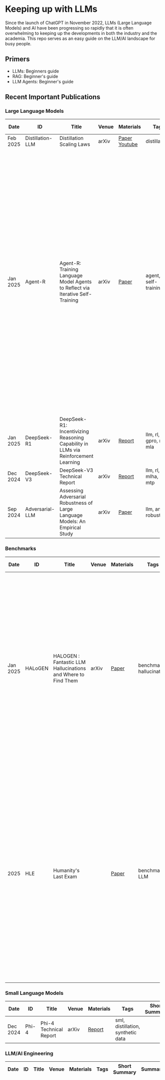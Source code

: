 # Keeping up with LLMs

Since  the launch of ChatGPT in November 2022, LLMs (Large Language Models) and AI have been progressing so rapidly that it is often overwhelming to keeping up the developments in both the industry and the academia. This repo serves as an easy guide on the LLM/AI landscape for busy people.

## Primers
* LLMs: Beginners guide
* RAG: Beginner's guide
* LLM Agents: Beginner's guide


## Recent Important Publications

### Large Language Models
| Date | ID | Title | Venue | Materials | Tags | Short Summary | Summary |
| --- | --- | --- | --- | --- | --- | --- | --- |
| Feb 2025 | Distillation-LLM | Distillation Scaling Laws | arXiv | [Paper](https://arxiv.org/pdf/2502.08606) [Youtube](https://www.youtube.com/watch?v=TkX0RwG6cXk) | distillation | | |
| Jan 2025 | Agent-R | Agent-R: Training Language Model Agents to Reflect via Iterative Self-Training | arXiv | [Paper](https://arxiv.org/pdf/2501.11425) | agent, self-training | This paper by ByteDance proposes a framework for training LLMs to perform on-the-fly self-correction in interactive environments. Unlike traditional methods that reward or penalize actions solely based on correctness, their approach leverages Monte Carlo Tree Search (MCTS) to construct training samples that recover correct trajectories from erroneous ones. This helps to recover from mistakes and avoid unproductive loops, outperforming existing methods.| [Note](agent-r.md) |
| Jan 2025 | DeepSeek-R1 | DeepSeek-R1: Incentivizing Reasoning Capability in LLMs via Reinforcement Learning | arXiv | [Report](https://arxiv.org/pdf/2501.12948) | llm, rl, cot, gpro, moe, mla | | [Note](deepseek-r1.md)|
| Dec 2024 | DeepSeek-V3 | DeepSeek-V3 Technical Report | arXiv | [Report](https://arxiv.org/pdf/2412.19437) | llm, rl, mlha, moe, mtp | | [Note](deepseek-v3.md)| 
| Sep 2024 | Adversarial-LLM | Assessing Adversarial Robustness of Large Language Models: An Empirical Study | arXiv | [Paper](https://arxiv.org/pdf/2405.02764) | llm, aml, robustness | | |


### Benchmarks
| Date | ID | Title | Venue | Materials | Tags | Short Summary | Summary |
| --- | --- | --- | --- | --- | --- | --- | --- |
| Jan 2025 | HALoGEN | HALOGEN : Fantastic LLM Hallucinations and Where to Find Them | arXiv | [Paper](https://arxiv.org/pdf/2501.08292) | benchmark, hallucination | Hallucination is a persistent issue in LLMs. HALoGEN benchmark shows SoTA models hallucinate up to 86% of the time. The benchmark consists of 10K prompts across nine domains. How does it detect haullucination? It breaks the response into atomic units and performs verifications against trusted knowledge sources. For example, imports in a Python code is verified against PyPI index. | [Note](halogen.md) |
| 2025 | HLE | Humanity's Last Exam |  | [Paper](https://static.scale.com/uploads/654197dc94d34f66c0f5184e/Publication%20Ready%20Humanity%27s%20Last%20Exam.pdf) | benchmark, LLM | Researcher from Scale AI, and Center for AI Safety came up with a benchmark consistings of 3000 question across dozens of subjects, including mathematics, humanities, and the natural science. DeepSeek-R1 is outperforming other state of the art models like O1 and Gemini 2 Flash Thinking. However, it should be noted that all models scored less than 10% accuracy on the benchmark raising the usefulness of the comparison. | [Note](hle.md) |

### Small Language Models
| Date | ID | Title | Venue | Materials | Tags | Short Summary | Summary |
| --- | --- | --- | --- | --- | --- | --- | --- |
| Dec 2024 | Phi-4 | Phi-4 Technical Report | arXiv | [Report](https://arxiv.org/pdf/2412.08905) | sml, distillation, synthetic data | | [Note](phi-4.md) |

### LLM/AI Engineering
| Date | ID | Title | Venue | Materials | Tags | Short Summary | Summary |
| --- | --- | --- | --- | --- | --- | --- | --- |
